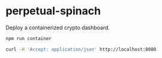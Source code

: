 # perpetual-spinach

Deploy a containerized crypto dashboard.

```bash
npm run container
```

```bash
curl -H 'Accept: application/json' http://localhost:8080
```
